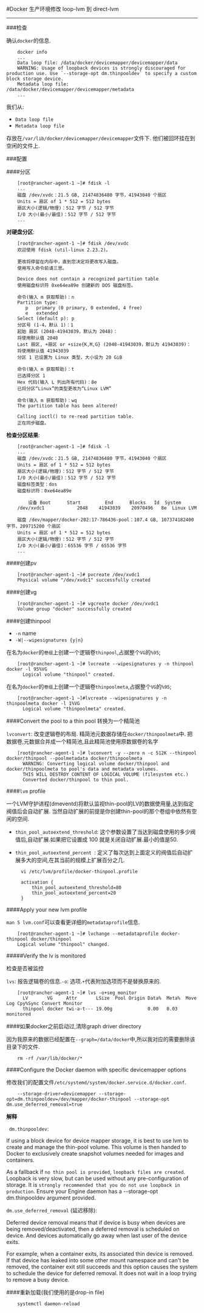 #Docker 生产环境修改 loop-lvm 到 direct-lvm

---

###检查

确认`docker`的信息.

		docker info
		...
		Data loop file: /data/docker/devicemapper/devicemapper/data
 		WARNING: Usage of loopback devices is strongly discouraged for production use. Use `--storage-opt dm.thinpooldev` to specify a custom block storage device.
 		Metadata loop file: /data/docker/devicemapper/devicemapper/metadata
 		...
 		
 我们从:
 
 * `Data loop file`
 * `Metadata loop file`
 
存放在`/var/lib/docker/devicemapper/devicemapper`文件下. 他们被回环挂在到空闲的文件上.

###配置		

####分区

		[root@rancher-agent-1 ~]# fdisk -l
		...
		磁盘 /dev/xvdc：21.5 GB, 21474836480 字节，41943040 个扇区
		Units = 扇区 of 1 * 512 = 512 bytes
		扇区大小(逻辑/物理)：512 字节 / 512 字节
		I/O 大小(最小/最佳)：512 字节 / 512 字节
		...
		
**对硬盘分区**:

		[root@rancher-agent-1 ~]# fdisk /dev/xvdc
		欢迎使用 fdisk (util-linux 2.23.2)。
		
		更改将停留在内存中，直到您决定将更改写入磁盘。
		使用写入命令前请三思。
		
		Device does not contain a recognized partition table
		使用磁盘标识符 0xe64ea89e 创建新的 DOS 磁盘标签。
		
		命令(输入 m 获取帮助)：n
		Partition type:
		   p   primary (0 primary, 0 extended, 4 free)
		   e   extended
		Select (default p): p
		分区号 (1-4，默认 1)：1
		起始 扇区 (2048-41943039，默认为 2048)：
		将使用默认值 2048
		Last 扇区, +扇区 or +size{K,M,G} (2048-41943039，默认为 41943039)：
		将使用默认值 41943039
		分区 1 已设置为 Linux 类型，大小设为 20 GiB
		
		命令(输入 m 获取帮助)：t
		已选择分区 1
		Hex 代码(输入 L 列出所有代码)：8e
		已将分区“Linux”的类型更改为“Linux LVM”
		
		命令(输入 m 获取帮助)：wq
		The partition table has been altered!
		
		Calling ioctl() to re-read partition table.
		正在同步磁盘。
		
**检查分区结果**:

		[root@rancher-agent-1 ~]# fdisk -l
		...
		磁盘 /dev/xvdc：21.5 GB, 21474836480 字节，41943040 个扇区
		Units = 扇区 of 1 * 512 = 512 bytes
		扇区大小(逻辑/物理)：512 字节 / 512 字节
		I/O 大小(最小/最佳)：512 字节 / 512 字节
		磁盘标签类型：dos
		磁盘标识符：0xe64ea89e
		
		    设备 Boot      Start         End      Blocks   Id  System
		/dev/xvdc1            2048    41943039    20970496   8e  Linux LVM
		
		磁盘 /dev/mapper/docker-202:17-786436-pool：107.4 GB, 107374182400 字节，209715200 个扇区
		Units = 扇区 of 1 * 512 = 512 bytes
		扇区大小(逻辑/物理)：512 字节 / 512 字节
		I/O 大小(最小/最佳)：65536 字节 / 65536 字节
		...
		
####创建pv

		[root@rancher-agent-1 ~]# pvcreate /dev/xvdc1
  		Physical volume "/dev/xvdc1" successfully created
  		
####创建vg

		[root@rancher-agent-1 ~]# vgcreate docker /dev/xvdc1
  		Volume group "docker" successfully created
  		
####创建thinpool
 
 * `-n` name
 * `-W|--wipesignatures {y|n}`
 
 
在名为`docker`的`卷组`上创建一个逻辑卷`thinpool`,占据整个`VG`的`%95`;
 
 		[root@rancher-agent-1 ~]# lvcreate --wipesignatures y -n thinpool docker -l 95%VG
		  Logical volume "thinpool" created.
		  
在名为`docker`的`卷组`上创建一个逻辑卷`thinpoolmeta`,占据整个`VG`的`%95`;


		[root@rancher-agent-1 ~]#lvcreate --wipesignatures y -n thinpoolmeta docker -l 1%VG
		  Logical volume "thinpoolmeta" created.
				
		
####Convert the pool to a thin pool 转换为一个精简池

`lvconvert`: 改变逻辑卷的布局. 精简池元数据存储在`docker/thinpoolmeta`中.
把数据卷,元数据合并成一个精简池,且此精简池使用原数据卷的名字


		[root@rancher-agent-1 ~]# lvconvert -y --zero n -c 512K --thinpool docker/thinpool --poolmetadata docker/thinpoolmeta
		  WARNING: Converting logical volume docker/thinpool and docker/thinpoolmeta to pool's data and metadata volumes.
		  THIS WILL DESTROY CONTENT OF LOGICAL VOLUME (filesystem etc.)
		  Converted docker/thinpool to thin pool.		
####`lvm` profile

一个LVM守护进程(dmeventd)将默认监视thin-pool的LV的数据使用量,达到指定阀值后会自动扩展.
当然自动扩展的前提是你创建thin-pool的那个卷组中依然有空闲的空间.

* `thin_pool_autoextend_threshold`: 这个参数设置了当达到磁盘使用的多少阀值后,自动扩展.如果把它设置成 100 就是关闭自动扩展.最小的值是50.
* `thin_pool_autoextend_percent `: 定义了每次达到上面定义的阀值后自动扩展多大的空间,在其当前的规模上扩展百分之几.


		vi /etc/lvm/profile/docker-thinpool.profile
		
		activation {
		    thin_pool_autoextend_threshold=80
		    thin_pool_autoextend_percent=20
		}
		
####Apply your new lvm profile

`man 5 lvm.conf`可以查看更详细的`metadataprofile`信息.

		[root@rancher-agent-1 ~]# lvchange --metadataprofile docker-thinpool docker/thinpool
  		Logical volume "thinpool" changed.
  		
#####Verify the lv is monitored

检查是否被监控

`lvs`: 报告逻辑卷的信息.`-o`: 选项.`+`代表附加选项而不是替换原来的.

		[root@rancher-agent-1 ~]# lvs -o+seg_monitor
		  LV       VG     Attr       LSize  Pool Origin Data%  Meta%  Move Log Cpy%Sync Convert Monitor
		  thinpool docker twi-a-t--- 19.00g             0.00   0.03                             monitored
		  
####如果docker之前启动过,清除graph driver directory

因为我原来的数据已经配置在`--graph=/data/docker`中,所以我对应的需要删除该目录下的文件.

		rm -rf /var/lib/docker/*

####Configure the Docker daemon with specific devicemapper options

修改我们的配置文件`/etc/systemd/system/docker.service.d/docker.conf`.

		--storage-driver=devicemapper --storage-opt=dm.thinpooldev=/dev/mapper/docker-thinpool --storage-opt dm.use_deferred_removal=true

**解释**

` dm.thinpooldev`:

If using a block device for device mapper storage, it is best to use lvm to create and manage the thin-pool volume. This volume is then handed to Docker to exclusively create snapshot volumes needed for images and containers.

As a fallback if `no thin pool is provided`, `loopback files are created`. Loopback is very slow, but can be used without any pre-configuration of storage. It is `strongly recommended that you do not use loopback in production`. Ensure your Engine daemon has a --storage-opt dm.thinpooldev argument provided.

`dm.use_deferred_removal` (延迟移除):

Deferred device removal means that if device is busy when devices are being removed/deactivated, then a deferred removal is scheduled on device. And devices automatically go away when last user of the device exits.

For example, when a container exits, its associated thin device is removed. If that device has leaked into some other mount namespace and can't be removed, the container exit still succeeds and this option causes the system to schedule the device for deferred removal. It does not wait in a loop trying to remove a busy device.

####重新加载(我们使用的是drop-in file)

		systemctl daemon-reload
